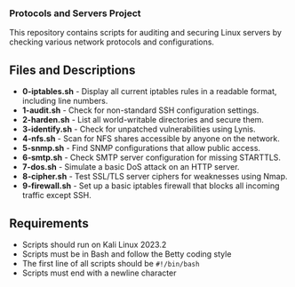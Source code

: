 ### Protocols and Servers Project

This repository contains scripts for auditing and securing Linux servers by checking various network protocols and configurations.

## Files and Descriptions

- **0-iptables.sh** - Display all current iptables rules in a readable format, including line numbers.
- **1-audit.sh** - Check for non-standard SSH configuration settings.
- **2-harden.sh** - List all world-writable directories and secure them.
- **3-identify.sh** - Check for unpatched vulnerabilities using Lynis.
- **4-nfs.sh** - Scan for NFS shares accessible by anyone on the network.
- **5-snmp.sh** - Find SNMP configurations that allow public access.
- **6-smtp.sh** - Check SMTP server configuration for missing STARTTLS.
- **7-dos.sh** - Simulate a basic DoS attack on an HTTP server.
- **8-cipher.sh** - Test SSL/TLS server ciphers for weaknesses using Nmap.
- **9-firewall.sh** - Set up a basic iptables firewall that blocks all incoming traffic except SSH.

## Requirements
- Scripts should run on Kali Linux 2023.2
- Scripts must be in Bash and follow the Betty coding style
- The first line of all scripts should be `#!/bin/bash`
- Scripts must end with a newline character